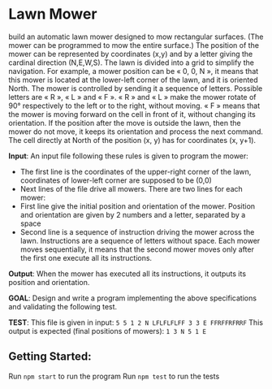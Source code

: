 # Lawn Mower


build an automatic lawn mower designed to mow rectangular surfaces. (The mower can be programmed to mow the entire surface.)
The position of the mower can be represented by coordinates (x,y) and by a letter giving the cardinal direction (N,E,W,S). The lawn is divided into a grid to simplify the navigation. For example, a mower position can be « 0, 0, N », it means that this mower is located at the lower-left corner of the lawn, and it is oriented North.
The mower is controlled by sending it a sequence of letters. Possible letters are « R », « L » and « F ». « R » and « L » make the mower rotate of 90° respectively to the left or to the right, without moving. « F » means that the mower is moving forward on the cell in front of it, without changing its orientation.
If the position after the move is outside the lawn, then the mower do not move, it keeps its orientation and process the next command. The cell directly at North of the position (x, y) has for coordinates (x, y+1).

**Input**:
An input file following these rules is given to program the mower:
* The first line is the coordinates of the upper-right corner of the lawn, coordinates of lower-left corner are supposed to be (0,0)
* Next lines of the file drive all mowers. There are two lines for each mower:
* First line give the initial position and orientation of the mower. Position and orientation are given by 2 numbers and a letter, separated by a space
* Second line is a sequence of instruction driving the mower across the lawn. Instructions are a sequence of letters without space. Each mower moves sequentially, it means that the second mower moves only after the first one execute all its instructions.

**Output**:
When the mower has executed all its instructions, it outputs its position and orientation.

**GOAL**:
Design and write a program implementing the above specifications and validating the following test.

**TEST**:
This file is given in input:
`5 5
1 2 N
LFLFLFLFF
3 3 E
FFRFFRFRRF`
This output is expected (final positions of mowers):
`1 3 N
5 1 E`

## Getting Started:

Run `npm start` to run the program
Run `npm test` to run the tests

